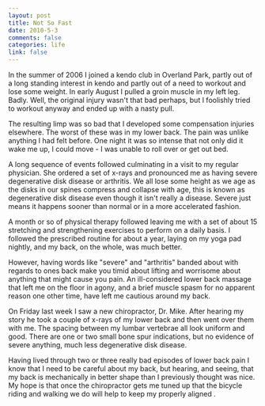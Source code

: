 ```yaml
--- 
layout: post
title: Not So Fast
date: 2010-5-3
comments: false
categories: life
link: false
---
```

In the summer of 2006 I joined a kendo club in Overland Park, partly out of a long standing interest in kendo and partly out of a need to workout and lose some weight. In early August I pulled a groin muscle in my left leg. Badly. Well, the original injury wasn't that bad perhaps, but I foolishly tried to workout anyway and ended up with a nasty pull.

The resulting limp was so bad that I developed some compensation injuries elsewhere. The worst of these was in my lower back. The pain was unlike anything I had felt before. One night it was so intense that not only did it wake me up, I could move - I was unable to roll over or get out bed.

A long sequence of events followed culminating in a visit to my regular physician. She ordered a set of x-rays and pronounced me as having severe degenerative disk disease or arthritis. We all lose some height as we age as the disks in our spines compress and collapse with age, this is known as degenerative disk disease even though it isn't really a disease. Severe just means it happens sooner than normal or in a more accelerated fashion.

A month or so of physical therapy followed leaving me with a set of about 15 stretching and strengthening exercises to perform on a daily basis. I followed the prescribed routine for about a year, laying on my yoga pad nightly, and my back, on the whole, was much better.

However, having words like "severe" and "arthritis" banded about with regards to ones back make you timid about lifting and worrisome about anything that might cause you pain. An ill-considered lower back massage that left me on the floor in agony, and a brief muscle spasm for no apparent reason one other time, have left me cautious around my back.

On Friday last week I saw a new chiropractor, Dr. Mike. After hearing my story he took a couple of x-rays of my lower back and then went over them with me. The spacing between my lumbar vertebrae all look uniform and good. There are one or two small bone spur indications, but no evidence of severe anything, much less degenerative disk disease.

Having lived through two or three really bad episodes of lower back pain I know that I need to be careful about my back, but hearing, and seeing, that my back is mechanically in better shape than I previously thought was nice. My hope is that once the chiropractor gets me tuned up that the bicycle riding and walking we do will help to keep my properly aligned .
